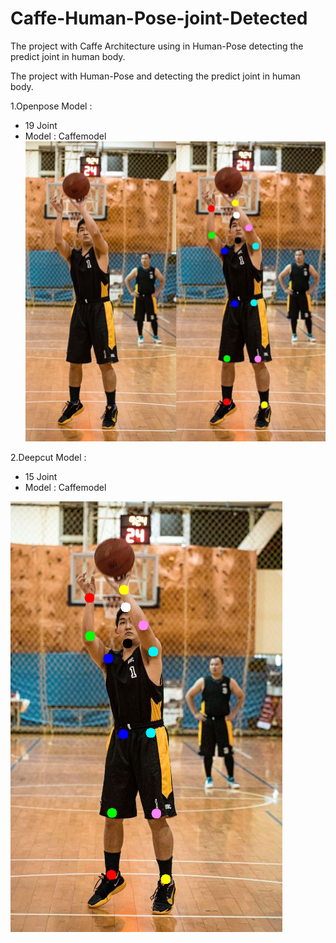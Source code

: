 # Caffe-Human-Pose-joint-Detected
The project with Caffe Architecture using in Human-Pose detecting the predict joint in human body.

The project with Human-Pose and detecting the predict joint in human body.

1.Openpose Model : 
  - 19 Joint
  - Model : Caffemodel <br>
 ![image](data/img/TGB0418_FreeThrow.jpg)


2.Deepcut Model : 
  - 15 Joint 
  - Model : Caffemodel

![image](data/img/TGB0418_SPOT.png)
